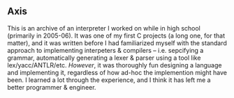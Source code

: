 Axis
----
This is an archive of an interpreter I worked on while in high school (primarily in 2005-06). It was one of my first C projects (a long one, for that matter), and it was written before I had familiarized myself with the standard approach to implementing interpeters & compilers – i.e. sepcifying a grammar, automatically generating a lexer & parser using a tool like lex/yacc/ANTLR/etc. _However_, it was thoroughly fun designing a language and implementing it, regardless of how ad-hoc the implemention might have been. I learned a lot through the experience, and I think it has left me a better programmer & engineer.
